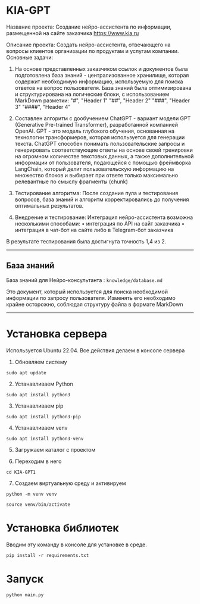 # KIA-GPT
Название проекта: Создание нейро-ассистента по информации, размещенной на сайте заказчика https://www.kia.ru
 
Описание проекта: Создать нейро-ассистента, отвечающего на вопросы клиентов организации по продуктам и услугам компании.
Основные задачи:
1. На основе представленных заказчиком ссылок и документов была подготовлена база знаний - централизованное хранилище, которая содержит необходимую информацию, используемую для поиска ответов на вопрос пользователя. 
База знаний была оптимизирована и структурирована на логические блоки, с использованием MarkDown разметки:
        "#", "Header 1"
        "##", "Header 2"
        "###", "Header 3"
        "####", "Header 4"
 
 
2. Составлен алгоритм с дообучением ChatGPT - вариант модели GPT (Generative Pre-trained Transformer), разработанной компанией OpenAI. GPT - это модель глубокого обучения, основанная на технологии трансформеров, которая используется для генерации текста. 
  ChatGPT способен понимать пользовательские запросы и генерировать соответствующие ответы на основе своей тренировки на огромном количестве текстовых данных, а также дополнительной информации от пользователя, подающейся с помощью фреймворка LangChain, который делит пользовательскую информацию на множество блоков и выбирает при ответе только максимально релевантные по смыслу фрагменты (chunk)
 
3. Тестирование алгоритма: После создание пула и тестирования вопросов, база знаний  и алгоритм корректировались до получения оптимальных результатов.
 
4. Внедрение и тестирование: Интеграция нейро-ассистента возможна несколькими способами:
•      интеграция по API на сайт заказчика
•      интеграция в чат-бот на сайте либо в Telegram-бот заказчика

 В результате тестирования была достигнута точность 1,4 из 2.





--- 
## База знаний
База знаний для Нейро-консультанта : `knowledge/database.md`

Это документ, который используется для поиска необходимой информации по запросу пользователя.
Изменять его необходимо крайне осторожно, соблюдая структуру файла в формате MarkDown

---

# Установка сервера 

Используется Ubuntu 22.04. Все действия делаем в консоле сервера

1. Обновляем систему

`sudo apt update`

2. Устанавливаем Python

`sudo apt install python3`

3. Устанавливаем pip

`sudo apt install python3-pip`

4. Устанавливаем venv

`sudo apt install python3-venv`

5. Загружаем каталог с проектом

6. Переходим в него

`cd KIA-GPT1`

7. Создаем виртуальную среду и активируем

`python -m venv venv`

`source venv/bin/activate`

# Установка библиотек
Вводим эту команду в консоле для установке в среде.

`pip install -r requirements.txt`

# Запуск 

`python main.py`